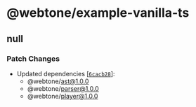 # @webtone/example-vanilla-ts

## null

### Patch Changes

- Updated dependencies [[`6cacb28`](https://github.com/rossng/webtone/commit/6cacb28980b433d41c28238ba18cbe343ed81c68)]:
  - @webtone/ast@1.0.0
  - @webtone/parser@1.0.0
  - @webtone/player@1.0.0
